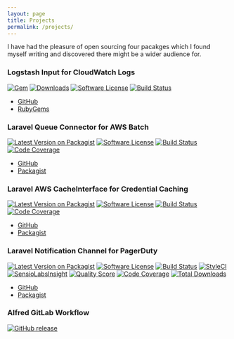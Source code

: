 ```yaml
---
layout: page
title: Projects
permalink: /projects/
---
```


I have had the pleasure of open sourcing four pacakges which I found myself
writing and discovered there might be a wider audience for.

### Logstash Input for CloudWatch Logs
[![Gem][ico-logstash-input-cwl-version]][link-logstash-input-cwl-rubygems]
[![Downloads][ico-logstash-input-cwl-downloads]][link-logstash-input-cwl-rubygems]
[![Software License][ico-logstash-input-cwl-license]][link-logstash-input-cwl-license]
[![Build Status][ico-logstash-input-cwl-travis]][link-logstash-input-cwl-travis]
* [GitHub](https://github.com/lukewaite/logstash-input-cloudwatch-logs/)
* [RubyGems](https://rubygems.org/gems/logstash-input-cloudwatch_logs/)

### Laravel Queue Connector for AWS Batch
[![Latest Version on Packagist][ico-laravel-queue-batch-version]][link-laravel-queue-batch-packagist]
[![Software License][ico-laravel-queue-batch-license]][link-laravel-queue-batch-license]
[![Build Status][ico-laravel-queue-batch-travis]][link-laravel-queue-batch-travis]
[![Code Coverage][ico-laravel-queue-batch-coverage]][link-laravel-queue-batch-coverage]
* [GitHub](https://github.com/lukewaite/laravel-queue-aws-batch/)
* [Packagist](https://packagist.org/packages/lukewaite/laravel-queue-aws-batch)

### Laravel AWS CacheInterface for Credential Caching
[![Latest Version on Packagist][ico-laravel-aws-cache-version]][link-laravel-aws-cache-packagist]
[![Software License][ico-laravel-aws-cache-license]][link-laravel-aws-cache-license]
[![Build Status][ico-laravel-aws-cache-travis]][link-laravel-aws-cache-travis]
[![Code Coverage][ico-laravel-aws-cache-coverage]][link-laravel-aws-cache-coverage]
* [GitHub](https://github.com/lukewaite/laravel-aws-cache-adapter/)
* [Packagist](https://packagist.org/packages/lukewaite/laravel-aws-cache-adapter)

### Laravel Notification Channel for PagerDuty
[![Latest Version on Packagist](https://img.shields.io/packagist/v/laravel-notification-channels/pagerduty.svg?style=flat-square)](https://packagist.org/packages/laravel-notification-channels/pagerduty)
[![Software License](https://img.shields.io/badge/license-MIT-brightgreen.svg?style=flat-square)](https://github.com/laravel-notification-channels/pagerduty/blob/master/LICENSE.md)
[![Build Status](https://img.shields.io/travis/laravel-notification-channels/pagerduty/master.svg?style=flat-square)](https://travis-ci.org/laravel-notification-channels/pagerduty)
[![StyleCI](https://styleci.io/repos/90993408/shield)](https://styleci.io/repos/90993408)
[![SensioLabsInsight](https://img.shields.io/sensiolabs/i/320fd214-7e74-4f71-ab10-f3f979e01a10.svg?style=flat-square)](https://insight.sensiolabs.com/projects/320fd214-7e74-4f71-ab10-f3f979e01a10)
[![Quality Score](https://img.shields.io/scrutinizer/g/laravel-notification-channels/pagerduty.svg?style=flat-square)](https://scrutinizer-ci.com/g/laravel-notification-channels/pagerduty)
[![Code Coverage](https://img.shields.io/scrutinizer/coverage/g/laravel-notification-channels/pagerduty/master.svg?style=flat-square)](https://scrutinizer-ci.com/g/laravel-notification-channels/pagerduty/?branch=master)
[![Total Downloads](https://img.shields.io/packagist/dt/laravel-notification-channels/pagerduty.svg?style=flat-square)](https://packagist.org/packages/laravel-notification-channels/pagerduty)
* [GitHub](https://github.com/laravel-notification-channels/pagerduty/)
* [Packagist](https://packagist.org/packages/laravel-notification-channels/pagerduty)

### Alfred GitLab Workflow
[![GitHub release](https://img.shields.io/github/release/lukewaite/alfred-gitlab.svg?style=flat-square)](https://www.github.com/lukewaite/alfred-gitlab)


[ico-logstash-input-cwl-version]: https://img.shields.io/gem/v/logstash-input-cloudwatch_logs.svg?style=flat-square
[ico-logstash-input-cwl-downloads]: https://img.shields.io/gem/dt/logstash-input-cloudwatch_logs.svg?style=flat-square
[ico-logstash-input-cwl-license]: https://img.shields.io/badge/License-Apache%202.0-blue.svg?style=flat-square
[ico-logstash-input-cwl-travis]: https://img.shields.io/travis/lukewaite/logstash-input-cloudwatch-logs.svg?style=flat-square

[link-logstash-input-cwl-rubygems]: https://rubygems.org/gems/logstash-input-cloudwatch_logs
[link-logstash-input-cwl-travis]: https://travis-ci.org/lukewaite/logstash-input-cloudwatch_logs
[link-logstash-input-cwl-license]: https://github.com/lukewaite/logstash-input-cloudwatch-logs/blob/master/LICENSE

[ico-laravel-queue-batch-version]: https://img.shields.io/packagist/v/lukewaite/laravel-queue-aws-batch.svg?style=flat-square
[ico-laravel-queue-batch-license]: https://img.shields.io/badge/license-MIT-brightgreen.svg?style=flat-square
[ico-laravel-queue-batch-travis]: https://img.shields.io/travis/lukewaite/laravel-queue-aws-batch/master.svg?style=flat-square
[ico-laravel-queue-batch-coverage]: https://img.shields.io/scrutinizer/coverage/g/lukewaite/laravel-queue-aws-batch/master.svg?style=flat-square

[link-laravel-queue-batch-packagist]: https://packagist.org/packages/lukewaite/laravel-queue-aws-batch
[link-laravel-queue-batch-travis]: https://travis-ci.org/lukewaite/laravel-queue-aws-batch
[link-laravel-queue-batch-coverage]: https://scrutinizer-ci.com/g/lukewaite/laravel-queue-aws-batch/?branch=master
[link-laravel-queue-batch-license]: https://github.com/lukewaite/laravel-queue-aws-batch/blob/master/LICENSE

[ico-laravel-aws-cache-version]: https://img.shields.io/packagist/v/lukewaite/laravel-aws-cache-adapter.svg?style=flat-square
[ico-laravel-aws-cache-license]: https://img.shields.io/badge/license-MIT-brightgreen.svg?style=flat-square
[ico-laravel-aws-cache-travis]: https://img.shields.io/travis/lukewaite/laravel-aws-cache-adapter/master.svg?style=flat-square
[ico-laravel-aws-cache-coverage]: https://img.shields.io/scrutinizer/coverage/g/lukewaite/laravel-aws-cache-adapter/master.svg?style=flat-square

[link-laravel-aws-cache-packagist]: https://packagist.org/packages/lukewaite/laravel-aws-cache-adapter
[link-laravel-aws-cache-travis]: https://travis-ci.org/lukewaite/laravel-aws-cache-adapter
[link-laravel-aws-cache-coverage]: https://scrutinizer-ci.com/g/lukewaite/laravel-aws-cache-adapter/?branch=master
[link-laravel-aws-cache-license]: https://github.com/lukewaite/laravel-aws-cache-adapter/blob/master/LICENSE

[ico-laravel-notification-channel-pagerduty-version]: https://img.shields.io/packagist/v/laravel-notification-channels/pagerduty.svg?style=flat-square
[ico-laravel-notification-channel-pagerduty-license]: https://img.shields.io/badge/license-MIT-brightgreen.svg?style=flat-square
[ico-laravel-notification-channel-pagerduty-travis]: https://img.shields.io/travis/laravel-notification-channels/pagerduty/master.svg?style=flat-square
[ico-laravel-notification-channel-pagerduty-coverage]: https://img.shields.io/scrutinizer/coverage/g/laravel-notification-channels/pagerduty/master.svg?style=flat-square

[link-laravel-notification-channel-pagerduty-packagist]: https://packagist.org/packages/laravel-notification-channels/pagerduty
[link-laravel-notification-channel-pagerduty-travis]: https://travis-ci.org/laravel-notification-channels/pagerduty
[link-laravel-notification-channel-pagerduty-coverage]: https://scrutinizer-ci.com/g/laravel-notification-channels/pagerduty/?branch=master
[link-laravel-notification-channel-pagerduty-license]: https://github.com/laravel-notification-channels/pagerduty/blob/master/LICENSE.md
